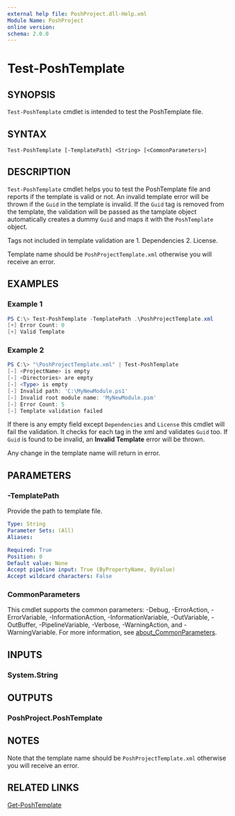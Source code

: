 ```yaml
---
external help file: PoshProject.dll-Help.xml
Module Name: PoshProject
online version:
schema: 2.0.0
---
```


# Test-PoshTemplate

## SYNOPSIS
`Test-PoshTemplate` cmdlet is intended to test the PoshTemplate file.

## SYNTAX

```
Test-PoshTemplate [-TemplatePath] <String> [<CommonParameters>]
```

## DESCRIPTION
`Test-PoshTemplate` cmdlet helps you to test the PoshTemplate file and reports if the template is valid or not. An invalid template error will be thrown 
if the `Guid` in the template is invalid. If the `Guid` tag is removed from the template, the validation will be passed as the tamplate object
automatically creates a dummy `Guid` and maps it with the `PoshTemplate` object.

Tags not included in template validation are 1. Dependencies 2. License.

Template name should be `PoshProjectTemplate.xml` otherwise you will receive an error.

## EXAMPLES

### Example 1
```powershell
PS C:\> Test-PoshTemplate -TemplatePath .\PoshProjectTemplate.xml
[+] Error Count: 0
[+] Valid Template
```

### Example 2
```powershell
PS C:\> "\PoshProjectTemplate.xml" | Test-PoshTemplate
[-] <ProjectName> is empty
[-] <Directories> are empty
[-] <Type> is empty
[-] Invalid path: 'C:\MyNewModule.ps1'
[-] Invalid root module name: 'MyNewModule.psm'
[-] Error Count: 5
[-] Template validation failed
```

If there is any empty field except `Dependencies` and `License` this cmdlet will fail the validation. It checks for each tag in the xml and validates `Guid` too. If `Guid` is found
to be invalid, an **Invalid Template** error will be thrown.

Any change in the template name will return in error.

## PARAMETERS

### -TemplatePath
Provide the path to template file.

```yaml
Type: String
Parameter Sets: (All)
Aliases:

Required: True
Position: 0
Default value: None
Accept pipeline input: True (ByPropertyName, ByValue)
Accept wildcard characters: False
```

### CommonParameters
This cmdlet supports the common parameters: -Debug, -ErrorAction, -ErrorVariable, -InformationAction, -InformationVariable, -OutVariable, -OutBuffer, -PipelineVariable, -Verbose, -WarningAction, and -WarningVariable. For more information, see [about_CommonParameters](http://go.microsoft.com/fwlink/?LinkID=113216).

## INPUTS

### System.String

## OUTPUTS

### PoshProject.PoshTemplate

## NOTES

Note that the template name should be `PoshProjectTemplate.xml` otherwise you will receive an error.

## RELATED LINKS

[Get-PoshTemplate](https://github.com/IndividualsinDemand/PoshProject/blob/master/docs/Get-PoshTemplate.md)